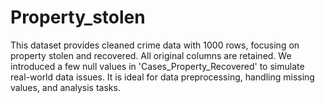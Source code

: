 # Property_stolen
This dataset provides cleaned crime data with 1000 rows, focusing on property stolen and recovered. All original columns are retained. We introduced a few null values in 'Cases_Property_Recovered' to simulate real-world data issues. It is ideal for data preprocessing, handling missing values, and analysis tasks.
